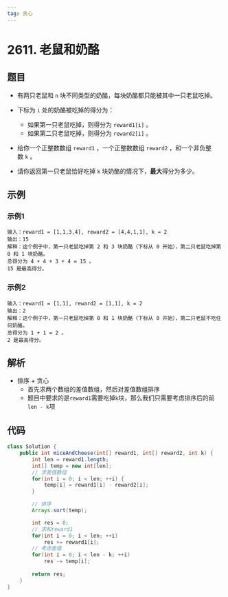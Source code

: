 ```yaml
---
tag: 贪心
---
```


# 2611. 老鼠和奶酪

## 题目
- 有两只老鼠和 `n` 块不同类型的奶酪，每块奶酪都只能被其中一只老鼠吃掉。

- 下标为 `i` 处的奶酪被吃掉的得分为：
  - 如果第一只老鼠吃掉，则得分为 `reward1[i]` 。
  - 如果第二只老鼠吃掉，则得分为 `reward2[i]` 。
- 给你一个正整数数组 `reward1` ，一个正整数数组 `reward2` ，和一个非负整数 `k` 。

- 请你返回第一只老鼠恰好吃掉 `k` 块奶酪的情况下，**最大**得分为多少。

## 示例
### 示例1
``` text
输入：reward1 = [1,1,3,4], reward2 = [4,4,1,1], k = 2
输出：15
解释：这个例子中，第一只老鼠吃掉第 2 和 3 块奶酪（下标从 0 开始），第二只老鼠吃掉第 0 和 1 块奶酪。
总得分为 4 + 4 + 3 + 4 = 15 。
15 是最高得分。
```
### 示例2
``` text
输入：reward1 = [1,1], reward2 = [1,1], k = 2
输出：2
解释：这个例子中，第一只老鼠吃掉第 0 和 1 块奶酪（下标从 0 开始），第二只老鼠不吃任何奶酪。
总得分为 1 + 1 = 2 。
2 是最高得分。
```

## 解析
- 排序 + 贪心
  - 首先求两个数组的差值数组，然后对差值数组排序
  - 题目中要求的是`reward1`需要吃掉`k`块，那么我们只需要考虑排序后的前 `len - k`项

## 代码
``` java
class Solution {
    public int miceAndCheese(int[] reward1, int[] reward2, int k) {
        int len = reward1.length;
        int[] temp = new int[len];
        // 求差值数组
        for(int i = 0; i < len; ++i) {
            temp[i] = reward1[i] - reward2[i];
        }

        // 排序
        Arrays.sort(temp);

        int res = 0;
        // 求和reward1
        for(int i = 0; i < len; ++i)
            res += reward1[i];
        // 考虑差值
        for(int i = 0; i < len - k; ++i)
            res -= temp[i];
        
        return res;
    }
}
```